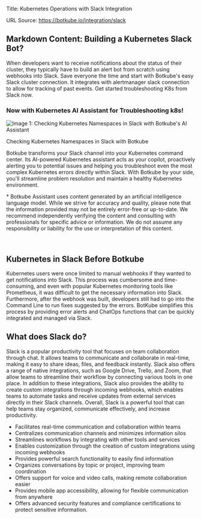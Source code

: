 Title: Kubernetes Operations with Slack Integration

URL Source: https://botkube.io/integration/slack

Markdown Content:
Building a Kubernetes Slack Bot?
--------------------------------

When developers want to receive notifications about the status of their cluster, they typically have to build an alert bot from scratch using webhooks into Slack. Save everyone the time and start with Botkube's easy Slack cluster connection. It integrates with alertmanager slack connection to allow for tracking of past events. Get started troubleshooting K8s from Slack now.

### Now with Kubernetes AI Assistant for Troubleshooting k8s!

![Image 1: Checking Kubernetes Namespaces in Slack with Botkube's AI Assistant ](https://cdn.prod.website-files.com/634fabb21508d6c9db9bc46f/65ee1a5d521144e87f59161e_Botkube%20AI%20Assistant%20-failing%20GIF.gif)

Checking Kubernetes Namespaces in Slack with Botkube

Botkube transforms your Slack channel into your Kubernetes command center. Its AI-powered Kubernetes assistant acts as your copilot, proactively alerting you to potential issues and helping you troubleshoot even the most complex Kubernetes errors directly within Slack. With Botkube by your side, you'll streamline problem resolution and maintain a healthy Kubernetes environment.

\* Botkube Assistant uses content generated by an artificial intelligence language model. While we strive for accuracy and quality, please note that the information provided may not be entirely error-free or up-to-date. We recommend independently verifying the content and consulting with professionals for specific advice or information. We do not assume any responsibility or liability for the use or interpretation of this content.

‍

**Kubernetes in Slack Before Botkube**
--------------------------------------

Kubernetes users were once limited to manual webhooks if they wanted to get notifications into Slack. This process was cumbersome and time-consuming, and even with popular Kubernetes monitoring tools like Prometheus, it was difficult to get the necessary information into Slack. Furthermore, after the webhook was built, developers still had to go into the Command Line to run fixes suggested by the errors. BotKube simplifies this process by providing error alerts and ChatOps functions that can be quickly integrated and managed via Slack.

What does Slack do?
-------------------

Slack is a popular productivity tool that focuses on team collaboration through chat. It allows teams to communicate and collaborate in real-time, making it easy to share ideas, files, and feedback instantly. Slack also offers a range of native integrations, such as Google Drive, Trello, and Zoom, that allow teams to streamline their workflow by connecting various tools in one place. In addition to these integrations, Slack also provides the ability to create custom integrations through incoming webhooks, which enables teams to automate tasks and receive updates from external services directly in their Slack channels. Overall, Slack is a powerful tool that can help teams stay organized, communicate effectively, and increase productivity.

*   Facilitates real-time communication and collaboration within teams
*   Centralizes communication channels and minimizes information silos
*   Streamlines workflows by integrating with other tools and services
*   Enables customization through the creation of custom integrations using incoming webhooks
*   Provides powerful search functionality to easily find information
*   Organizes conversations by topic or project, improving team coordination
*   Offers support for voice and video calls, making remote collaboration easier
*   Provides mobile app accessibility, allowing for flexible communication from anywhere
*   Offers advanced security features and compliance certifications to protect sensitive information.

‍
